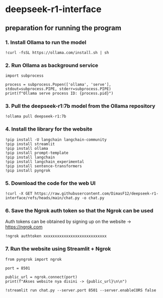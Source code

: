 # deepseek-r1-interface
## preparation for running the program

### 1. Install Ollama to run the model
```
!curl -fsSL https://ollama.com/install.sh | sh
```

### 2. Run Ollama as background service
```
import subprocess

process = subprocess.Popen(['ollama', 'serve'], stdout=subprocess.PIPE, stderr=subprocess.PIPE)
print(f"Ollama serve process ID: {process.pid}")
```

### 3. Pull the deepseek-r1:7b model from the Ollama repository
```
!ollama pull deepseek-r1:7b
```

### 4. Install the library for the website
```
!pip install -U langchain langchain-community
!pip install streamlit
!pip install ollama
!pip install prompt-template
!pip install langchain
!pip install langchain_experimental
!pip install sentence-transformers
!pip install pyngrok
```

### 5. Download the code for the web UI
```
!curl -X GET https://raw.githubusercontent.com/DimasF12/deepseek-r1-interface/refs/heads/main/chat.py -o chat.py
```

### 6. Save the Ngrok auth token so that the Ngrok can be used
Auth tokens can be obtained by signing up on the website -> https://ngrok.com
```
!ngrok authtoken xxxxxxxxxxxxxxxxxxxxxxxxxxxx
```

### 7. Run the website using Streamlit + Ngrok
```
from pyngrok import ngrok

port = 8501

public_url = ngrok.connect(port)
print(f"Akses website nya disini -> {public_url}\n\n")

!streamlit run chat.py --server.port 8501 --server.enableCORS false
```
